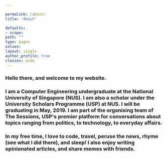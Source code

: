 ```yaml
---

permalink: /about/
title: "About"

defaults:
- scope:
path: ""
type: pages
values:
layout: single
author_profile: true
classes: wide
---
```



### Hello there, and welcome to my website. 

### I am a Computer Engineering undergraduate at the National University of Singapore (NUS). I am also a scholar under the University Scholars Programme (USP) at NUS. I will be graduating in May, 2019.  I am part of the organising team of The Sessions, USP's premier platform for conversations about topics ranging from politics, to technology, to everyday affairs.  

### In my free time, I love to code, travel, peruse the news, rhyme (see what I did there), and sleep! I also enjoy writing opinionated articles, and share memes with friends. 


